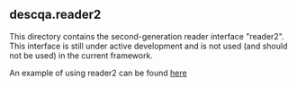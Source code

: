 ## descqa.reader2

This directory contains the second-generation reader interface "reader2". This interface is still under active development and is not used (and should not be used) in the current framework.

An example of using reader2 can be found [here](https://nbviewer.jupyter.org/urls/portal.nersc.gov/project/lsst/yymao/DESCQA%20reader2%20demo.ipynb?flush_cache=true)
